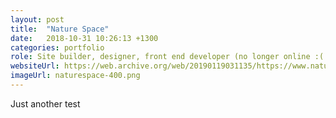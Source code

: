 ```yaml
---
layout: post
title:  "Nature Space"
date:   2018-10-31 10:26:13 +1300
categories: portfolio
role: Site builder, designer, front end developer (no longer online :( )
websiteUrl: https://web.archive.org/web/20190119031135/https://www.naturespace.org.nz/
imageUrl: naturespace-400.png
---
```

Just another test
